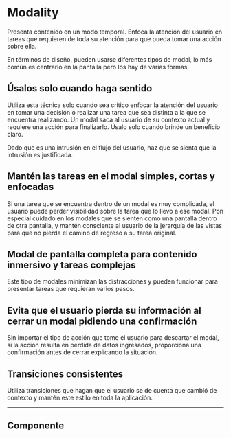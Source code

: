 # Modality

Presenta contenido en un modo temporal. Enfoca la atención del usuario en tareas que requieren de toda su atención para que pueda tomar una acción sobre ella.

En términos de diseño, pueden usarse diferentes tipos de modal, lo más común es centrarlo en la pantalla pero los hay de varias formas.

## Úsalos solo cuando haga sentido

Utiliza esta técnica solo cuando sea critico enfocar la atención del usuario en tomar una decisión o realizar una tarea que sea distinta a la que se encuentra realizando. Un modal saca al usuario de su contexto actual y requiere una acción para finalizarlo. Úsalo solo cuando brinde un beneficio claro.

Dado que es una intrusión en el flujo del usuario, haz que se sienta que la intrusión es justificada.

## Mantén las tareas en el modal simples, cortas y enfocadas

Si una tarea que se encuentra dentro de un modal es muy complicada, el usuario puede perder visibilidad sobre la tarea que lo llevo a ese modal. Pon especial cuidado en los modales que se sienten como una pantalla dentro de otra pantalla, y mantén consciente al usuario de la jerarquía de las vistas para que no pierda el camino de regreso a su tarea original.

## Modal de pantalla completa para contenido inmersivo y tareas complejas

Este tipo de modales minimizan las distracciones y pueden funcionar para presentar tareas que requieran varios pasos.

## Evita que el usuario pierda su información al cerrar un modal pidiendo una confirmación

Sin importar el tipo de acción que tome el usuario para descartar el modal, si la acción resulta en pérdida de datos ingresados, proporciona una confirmación antes de cerrar explicando la situación.

## Transiciones consistentes

Utiliza transiciones que hagan que el usuario se de cuenta que cambió de contexto y mantén este estilo en toda la aplicación.

---

## Componente